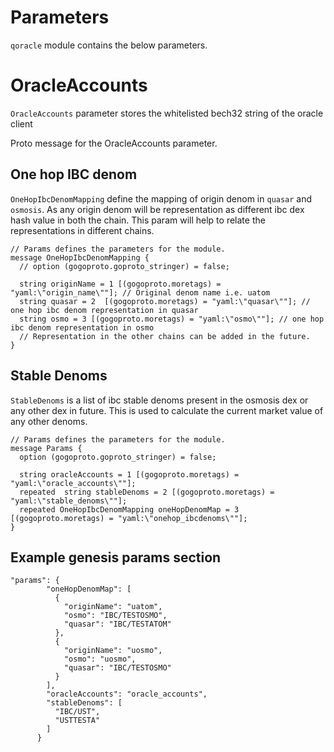 # Parameters 

`qoracle` module contains the below parameters. 

# OracleAccounts

`OracleAccounts` parameter stores the whitelisted bech32 string of the oracle client

Proto message for the OracleAccounts parameter.

## One hop IBC denom
`OneHopIbcDenomMapping` define the mapping of origin denom in `quasar` and `osmosis`. As any origin denom will be representation as different ibc dex hash value in both the chain. 
This param will help to relate the representations in different chains. 

```
// Params defines the parameters for the module.
message OneHopIbcDenomMapping {
  // option (gogoproto.goproto_stringer) = false;

  string originName = 1 [(gogoproto.moretags) = "yaml:\"origin_name\""]; // Original denom name i.e. uatom
  string quasar = 2  [(gogoproto.moretags) = "yaml:\"quasar\""]; // one hop ibc denom representation in quasar
  string osmo = 3 [(gogoproto.moretags) = "yaml:\"osmo\""]; // one hop ibc denom representation in osmo
  // Representation in the other chains can be added in the future.
}
```

## Stable Denoms
`StableDenoms` is a list of ibc stable denoms present in the osmosis dex or any other dex in future. This is used to calculate the current market value of any other denoms. 

```
// Params defines the parameters for the module.
message Params {
  option (gogoproto.goproto_stringer) = false;
  
  string oracleAccounts = 1 [(gogoproto.moretags) = "yaml:\"oracle_accounts\""];
  repeated  string stableDenoms = 2 [(gogoproto.moretags) = "yaml:\"stable_denoms\""];
  repeated OneHopIbcDenomMapping oneHopDenomMap = 3 [(gogoproto.moretags) = "yaml:\"onehop_ibcdenoms\""];
}
```

## Example genesis params section 

```
"params": {
        "oneHopDenomMap": [
          {
            "originName": "uatom",
            "osmo": "IBC/TESTOSMO",
            "quasar": "IBC/TESTATOM"
          },
          {
            "originName": "uosmo",
            "osmo": "uosmo",
            "quasar": "IBC/TESTOSMO"
          }
        ],
        "oracleAccounts": "oracle_accounts",
        "stableDenoms": [
          "IBC/UST",
          "USTTESTA"
        ]
      }
```